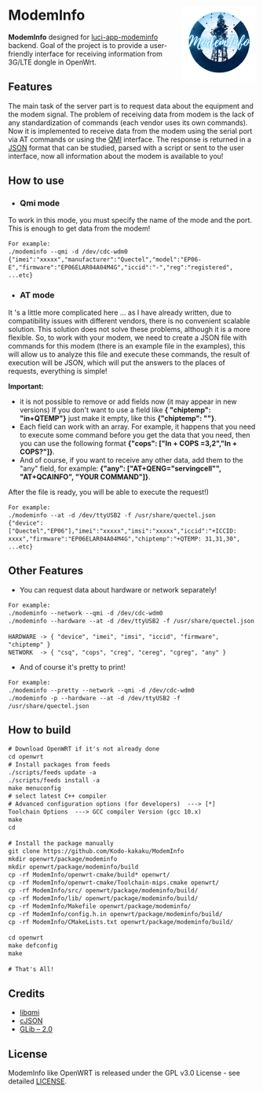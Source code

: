 # ModemInfo <img src="https://github.com/Kodo-kakaku/ModemInfo/blob/main/image/logo.png" align='right' width="30%">
**ModemInfo** designed for 
<a href="https://github.com/koshev-msk/modemfeed/tree/master/luci/applications/luci-app-modeminfo">luci-app-modeminfo</a>
backend. Goal of the project is to provide a user-friendly interface for receiving information from 3G/LTE dongle in OpenWrt.

## Features
The main task of the server part is to request data about the equipment and the modem signal. The problem of receiving data from modem is the lack of any standardization of commands (each vendor uses its own commands). Now it is implemented to receive data from the modem using the serial port via AT commands or using the [QMI](https://en.wikipedia.org/wiki/Qualcomm_MSM_Interface) interface. The response is returned in a [JSON](https://www.json.org/json-en.html) format that can be studied, parsed with a script or sent to the user interface, now all information about the modem is available to you!

## How to use
- ### Qmi mode
To work in this mode, you must specify the name of the mode and the port. This is enough to get data from the modem!
```
For example:
./modeminfo --qmi -d /dev/cdc-wdm0
{"imei":"xxxxx","manufacturer":"Quectel","model":"EP06-E","firmware":"EP06ELAR04A04M4G","iccid":"-","reg":"registered", ...etc}
```
- ### AT mode
It 's a little more complicated here ... as I have already written, due to compatibility issues with different vendors, there is no convenient scalable solution. This solution does not solve these problems, although it is a more flexible. So, to work with your modem, we need to create a JSON file with commands for this modem (there is an example file in the examples), this will allow us to analyze this file and execute these commands, the result of execution will be JSON, which will put the answers to the places of requests, everything is simple!

**Important:** 
- it is not possible to remove or add fields now (it may appear in new versions) 
If you don't want to use a field like **{ "chiptemp": "in+QTEMP"}** just make it empty, like this **{"chiptemp": ""}**. 
- Each field can work with an array. For example, it happens that you need to execute some command before you get the data that you need, then you can use the following format **{"cops": ["In + COPS =3,2","In + COPS?"]}**. 
- And of course, if you want to receive any other data, add them to the "any" field, for example:
**{"any": ["AT+QENG=\"servingcell\"", "AT+QCAINFO", "YOUR COMMAND"]}**.

After the file is ready, you will be able to execute the request!)
```
For example:
./modeminfo --at -d /dev/ttyUSB2 -f /usr/share/quectel.json
{"device":["Quectel","EP06"],"imei":"xxxxx","imsi":"xxxxx","iccid":"+ICCID: xxxx","firmware":"EP06ELAR04A04M4G","chiptemp":"+QTEMP: 31,31,30", ...etc}
```

## Other Features
- You can request data about hardware or network separately!
```
For example:
./modeminfo --network --qmi -d /dev/cdc-wdm0
./modeminfo --hardware --at -d /dev/ttyUSB2 -f /usr/share/quectel.json

HARDWARE -> { "device", "imei", "imsi", "iccid", "firmware", "chiptemp" }
NETWORK  -> { "csq", "cops", "creg", "cereg", "cgreg", "any" }
```
- And of course it's pretty to print!
```
For example:
./modeminfo --pretty --network --qmi -d /dev/cdc-wdm0
./modeminfo -p --hardware --at -d /dev/ttyUSB2 -f /usr/share/quectel.json
```
## How to build
```
# Download OpenWRT if it's not already done
cd openwrt
# Install packages from feeds
./scripts/feeds update -a
./scripts/feeds install -a
make menuconfig
# select latest C++ compiler
# Advanced configuration options (for developers)  ---> [*]   Toolchain Options  ---> GCC compiler Version (gcc 10.x)
make
cd

# Install the package manually
git clone https://github.com/Kodo-kakaku/ModemInfo
mkdir openwrt/package/modeminfo
mkdir openwrt/package/modeminfo/build
cp -rf ModemInfo/openwrt-cmake/build* openwrt/
cp -rf ModemInfo/openwrt-cmake/Toolchain-mips.cmake openwrt/
cp -rf ModemInfo/src/ openwrt/package/modeminfo/build/
cp -rf ModemInfo/lib/ openwrt/package/modeminfo/build/
cp -rf ModemInfo/Makefile openwrt/package/modeminfo/
cp -rf ModemInfo/config.h.in openwrt/package/modeminfo/build/
cp -rf ModemInfo/CMakeLists.txt openwrt/package/modeminfo/build/

cd openwrt
make defconfig
make

# That's All!
```

## Credits
- [libqmi](https://github.com/freedesktop/libqmi)
- [cJSON](https://github.com/DaveGamble/cJSON)
- [GLib – 2.0](https://docs.gtk.org/glib/index.html)

## License
ModemInfo like OpenWRT is released under the GPL v3.0 License - see detailed [LICENSE](https://github.com/Kodo-kakaku/ModemInfo/blob/main/LICENSE).
